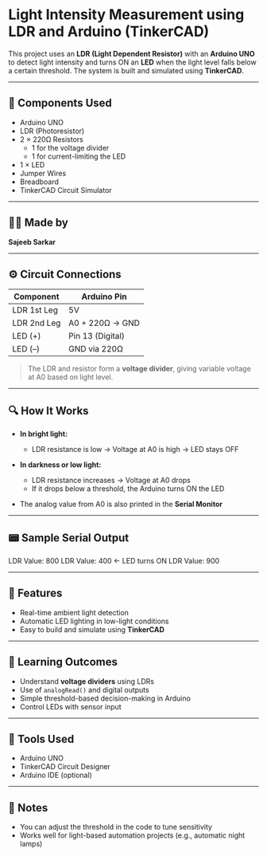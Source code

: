 # Light Intensity Measurement using LDR and Arduino (TinkerCAD)

This project uses an **LDR (Light Dependent Resistor)** with an **Arduino UNO** to detect light intensity and turns ON an **LED** when the light level falls below a certain threshold. The system is built and simulated using **TinkerCAD**.

---

## 🧰 Components Used

- Arduino UNO  
- LDR (Photoresistor)  
- 2 × 220Ω Resistors  
  - 1 for the voltage divider  
  - 1 for current-limiting the LED  
- 1 × LED  
- Jumper Wires  
- Breadboard  
- TinkerCAD Circuit Simulator

---

## 👨‍💻 Made by  
**Sajeeb Sarkar**

---

## ⚙️ Circuit Connections

| Component        | Arduino Pin        |
|------------------|--------------------|
| LDR 1st Leg      | 5V                 |
| LDR 2nd Leg      | A0 + 220Ω → GND    |
| LED (+)          | Pin 13 (Digital)   |
| LED (–)          | GND via 220Ω       |

> The LDR and resistor form a **voltage divider**, giving variable voltage at A0 based on light level.

---

## 🔍 How It Works

- **In bright light:**  
  - LDR resistance is low → Voltage at A0 is high → LED stays OFF

- **In darkness or low light:**  
  - LDR resistance increases → Voltage at A0 drops  
  - If it drops below a threshold, the Arduino turns ON the LED

- The analog value from A0 is also printed in the **Serial Monitor**

---

## 📟 Sample Serial Output

LDR Value: 800
LDR Value: 400 ← LED turns ON
LDR Value: 900

---

## 📌 Features

- Real-time ambient light detection  
- Automatic LED lighting in low-light conditions  
- Easy to build and simulate using **TinkerCAD**

---

## 🧠 Learning Outcomes

- Understand **voltage dividers** using LDRs  
- Use of `analogRead()` and digital outputs  
- Simple threshold-based decision-making in Arduino  
- Control LEDs with sensor input

---

## 🔗 Tools Used

- Arduino UNO  
- TinkerCAD Circuit Designer  
- Arduino IDE (optional)

---

## 📝 Notes

- You can adjust the threshold in the code to tune sensitivity  
- Works well for light-based automation projects (e.g., automatic night lamps)


